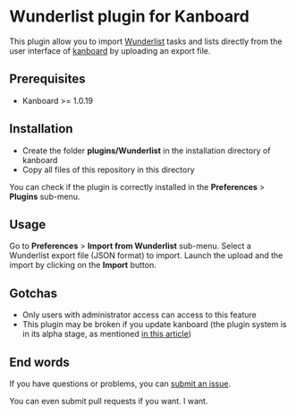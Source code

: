 Wunderlist plugin for Kanboard
==============================

This plugin allow you to import [Wunderlist](http://www.wunderlist.com/) tasks and lists directly from the user interface of [kanboard](http://kanboard.net/) by uploading an export file.

## Prerequisites

  - Kanboard >= 1.0.19

## Installation

- Create the folder **plugins/Wunderlist** in the installation directory of kanboard
- Copy all files of this repository in this directory

You can check if the plugin is correctly installed in the **Preferences** > **Plugins** sub-menu.

## Usage

Go to **Preferences** > **Import from Wunderlist** sub-menu. Select a Wunderlist export file (JSON format) to import. Launch the upload and the import by clicking on the **Import** button.

## Gotchas

  * Only users with administrator access can access to this feature
  * This plugin may be broken if you update kanboard (the plugin system is in its alpha stage, as mentioned [in this article](http://kanboard.net/news/version-1.0.19))

## End words

If you have questions or problems, you can [submit an issue](https://github.com/EpocDotFr/kanboard-wunderlist/issues).

You can even submit pull requests if you want. I want.
